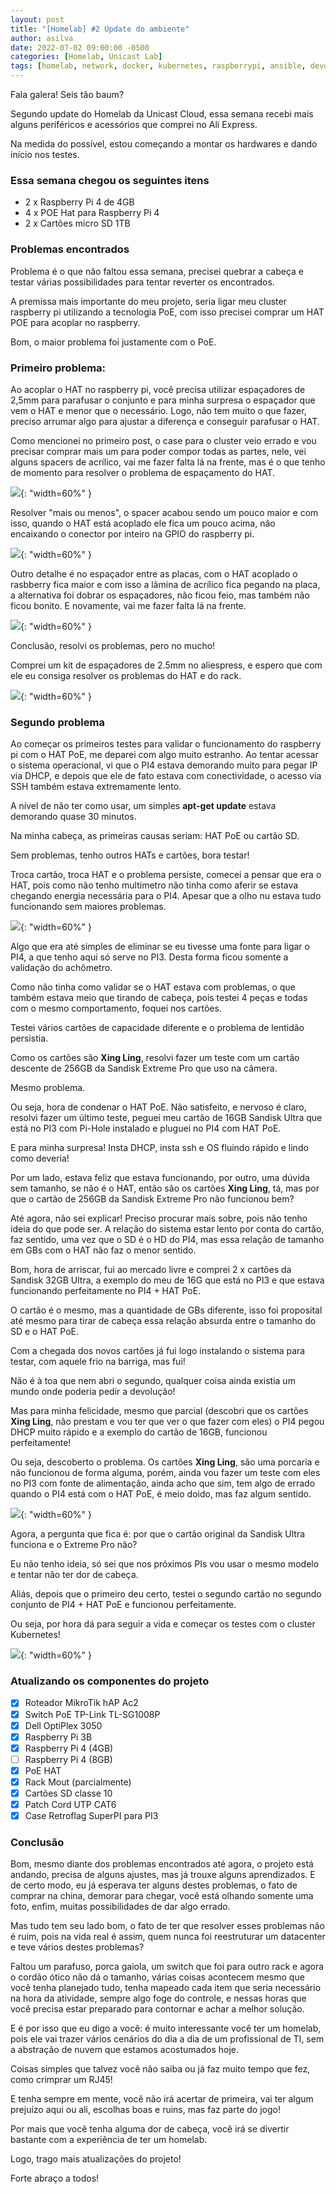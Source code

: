 ```yaml
---
layout: post
title: "[Homelab] #2 Update do ambiente"
author: asilva
date: 2022-07-02 09:00:00 -0500
categories: [Homelab, Unicast Lab]
tags: [homelab, network, docker, kubernetes, raspberrypi, ansible, devops, terraform, gitops, k8s, k3s, cluster, routing]
---
```


Fala galera! Seis tão baum?

Segundo update do Homelab da Unicast Cloud, essa semana recebi mais alguns periféricos e acessórios que comprei no Ali Express.

Na medida do possível, estou começando a montar os hardwares e dando início nos testes.

### **Essa semana chegou os seguintes itens**

- 2 x Raspberry Pi 4 de 4GB
- 4 x POE Hat para Raspberry Pi 4
- 2 x Cartões micro SD 1TB

### **Problemas encontrados**

Problema é o que não faltou essa semana, precisei quebrar a cabeça e testar várias possibilidades para tentar reverter os encontrados.

A premissa mais importante do meu projeto, seria ligar meu cluster raspberry pi utilizando a tecnologia PoE, com isso precisei comprar um HAT POE para acoplar no raspberry.

Bom, o maior problema foi justamente com o PoE.

### **Primeiro problema:**

Ao acoplar o HAT no raspberry pi, você precisa utilizar espaçadores de 2,5mm para parafusar o conjunto e para minha surpresa o espaçador que vem o HAT e menor que o necessário. Logo, não tem muito o que fazer, preciso arrumar algo para ajustar a diferença e conseguir parafusar o HAT.

Como mencionei no primeiro post, o case para o cluster veio errado e vou precisar comprar mais um para poder compor todas as partes, nele, vei alguns spacers de acrílico, vai me fazer falta lá na frente, mas é o que tenho de momento para resolver o problema de espaçamento do HAT.

![](/assets/img/28/home2-01.jpg){: "width=60%" }

Resolver "mais ou menos", o spacer acabou sendo um pouco maior e com isso, quando o HAT está acoplado ele fica um pouco acima, não encaixando o conector por inteiro na GPIO do raspberry pi.

![](/assets/img/28/home2-02.jpg){: "width=60%" }

Outro detalhe é no espaçador entre as placas, com o HAT acoplado o rasbberry fica maior e com isso a lâmina de acrílico fica pegando na placa, a alternativa foi dobrar os espaçadores, não ficou feio, mas também não ficou bonito. E novamente, vai me fazer falta lá na frente.

![](/assets/img/28/home2-03.jpg){: "width=60%" }

Conclusão, resolvi os problemas, pero no mucho!

Comprei um kit de espaçadores de 2.5mm no aliespress, e espero que com ele eu consiga resolver os problemas do HAT e do rack.

![](/assets/img/28/home2-04.png){: "width=60%" }

### **Segundo problema**

Ao começar os primeiros testes para validar o funcionamento do raspberry pi com o HAT PoE, me deparei com algo muito estranho. Ao tentar acessar o sistema operacional, vi que o PI4 estava demorando muito para pegar IP via DHCP, e depois que ele de fato estava com conectividade, o acesso via SSH também estava extremamente lento.

A nível de não ter como usar, um simples **apt-get update** estava demorando quase 30 minutos. 

Na minha cabeça, as primeiras causas seriam: HAT PoE ou cartão SD.

Sem problemas, tenho outros HATs e cartões, bora testar!

Troca cartão, troca HAT e o problema persiste, comecei a pensar que era o HAT, pois como não tenho multímetro não tinha como aferir se estava chegando energia necessária para o PI4. Apesar que a olho nu estava tudo funcionando sem maiores problemas.

![](/assets/img/28/home2-05.png){: "width=60%" }

Algo que era até simples de eliminar se eu tivesse uma fonte para ligar o PI4, a que tenho aqui só serve no PI3. Desta forma ficou somente a validação do achômetro.

Como não tinha como validar se o HAT estava com problemas, o que também estava meio que tirando de cabeça, pois testei 4 peças e todas com o mesmo comportamento, foquei nos cartões.

Testei vários cartões de capacidade diferente e o problema de lentidão persistia.

Como os cartões são **Xing Ling**, resolvi fazer um teste com um cartão descente de 256GB da Sandisk Extreme Pro que uso na câmera.

Mesmo problema. 

Ou seja, hora de condenar o HAT PoE. Não satisfeito, e nervoso é claro, resolvi fazer um último teste, peguei meu cartão de 16GB Sandisk Ultra que está no PI3 com Pi-Hole instalado e pluguei no PI4 com HAT PoE.

E para minha surpresa! Insta DHCP, insta ssh e OS fluindo rápido e lindo como deveria!

Por um lado, estava feliz que estava funcionando, por outro, uma dúvida sem tamanho, se não é o HAT, então são os cartões **Xing Ling**, tá, mas por que o cartão de 256GB da Sandisk Extreme Pro não funcionou bem?

Até agora, não sei explicar! Preciso procurar mais sobre, pois não tenho ideia do que pode ser. A relação do sistema estar lento por conta do cartão, faz sentido, uma vez que o SD é o HD do PI4, mas essa relação de tamanho em GBs com o HAT não faz o menor sentido.

Bom, hora de arriscar, fui ao mercado livre e comprei 2 x cartões da Sandisk 32GB Ultra, a exemplo do meu de 16G que está no PI3 e que estava funcionando perfeitamente no PI4 + HAT PoE.

O cartão é o mesmo, mas a quantidade de GBs diferente, isso foi proposital até mesmo para tirar de cabeça essa relação absurda entre o tamanho do SD e o HAT PoE.

Com a chegada dos novos cartões já fui logo instalando o sistema para testar, com aquele frio na barriga, mas fui!

Não é à toa que nem abri o segundo, qualquer coisa ainda existia um mundo onde poderia pedir a devolução!

Mas para minha felicidade, mesmo que parcial (descobri que os cartões **Xing Ling**, não prestam e vou ter que ver o que fazer com eles) o PI4 pegou DHCP muito rápido e a exemplo do cartão de 16GB, funcionou perfeitamente!

Ou seja, descoberto o problema. Os cartões **Xing Ling**, são uma porcaria e não funcionou de forma alguma, porém, ainda vou fazer um teste com eles no PI3 com fonte de alimentação, ainda acho que sim, tem algo de errado quando o PI4 está com o HAT PoE, é meio doido, mas faz algum sentido.

![](/assets/img/28/home2-06.jpg){: "width=60%" }

Agora, a pergunta que fica é: por que o cartão original da Sandisk Ultra funciona e o Extreme Pro não?

Eu não tenho ideia, só sei que nos próximos PIs vou usar o mesmo modelo e tentar não ter dor de cabeça.

Aliás, depois que o primeiro deu certo, testei o segundo cartão no segundo conjunto de PI4 + HAT PoE e funcionou perfeitamente.

Ou seja, por hora dá para seguir a vida e começar os testes com o cluster Kubernetes!

![](/assets/img/28/home2-07.jpg){: "width=60%" }

### **Atualizando os componentes do projeto**

- [X] Roteador MikroTik hAP Ac2 
- [X] Switch PoE TP-Link TL-SG1008P
- [X] Dell OptiPlex 3050
- [X] Raspberry Pi 3B
- [X] Raspberry Pi 4 (4GB) 
- [ ] Raspberry Pi 4 (8GB) 
- [X] PoE HAT
- [X] Rack Mout (parcialmente)
- [X] Cartões SD classe 10
- [X] Patch Cord UTP CAT6
- [X] Case Retroflag SuperPI para PI3

### **Conclusão**

Bom, mesmo diante dos problemas encontrados até agora, o projeto está andando, precisa de alguns ajustes, mas já trouxe alguns aprendizados. E de certo modo, eu já esperava ter alguns destes problemas, o fato de comprar na china, demorar para chegar, você está olhando somente uma foto, enfim, muitas possibilidades de dar algo errado.

Mas tudo tem seu lado bom, o fato de ter que resolver esses problemas não é ruim, pois na vida real é assim, quem nunca foi reestruturar um datacenter e teve vários destes problemas?

Faltou um parafuso, porca gaiola, um switch que foi para outro rack e agora o cordão ótico não dá o tamanho, várias coisas acontecem mesmo que você tenha planejado tudo, tenha mapeado cada item que seria necessário na hora da atividade, sempre algo foge do controle, e nessas horas que você precisa estar preparado para contornar e achar a melhor solução.

E é por isso que eu digo a você: é muito interessante você ter um homelab, pois ele vai trazer vários cenários do dia a dia de um profissional de TI, sem a abstração de nuvem que estamos acostumados hoje.

Coisas simples que talvez você não saiba ou já faz muito tempo que fez, como crimprar um RJ45!

E tenha sempre em mente, você não irá acertar de primeira, vai ter algum prejuízo aqui ou ali, escolhas boas e ruins, mas faz parte do jogo!

Por mais que você tenha alguma dor de cabeça, você irá se divertir bastante com a experiência de ter um homelab.

Logo, trago mais atualizações do projeto!

Forte abraço a todos!



